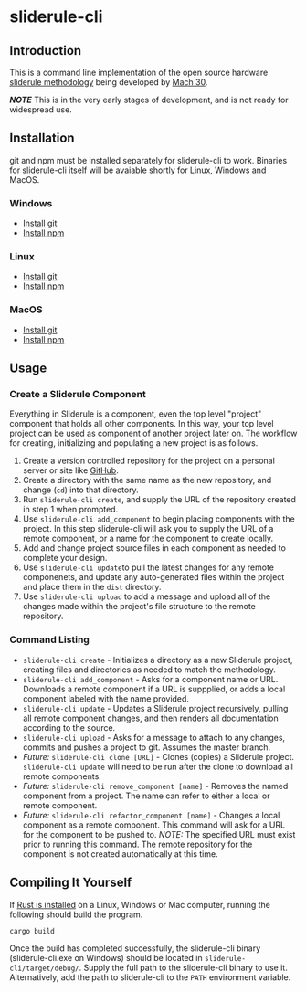 # sliderule-cli

## Introduction
This is a command line implementation of the open source hardware [sliderule methodology](https://github.com/Mach30/sliderule) being developed by [Mach 30](http://mach30.org/).

***NOTE*** This is in the very early stages of development, and is not ready for widespread use.

## Installation

git and npm must be installed separately for sliderule-cli to work. Binaries for sliderule-cli itself will be avaiable shortly for Linux, Windows and MacOS.

### Windows
- [Install git](https://git-scm.com/download/win)
- [Install npm](https://www.npmjs.com/package/npm#windows-computers)

### Linux

- [Install git](https://git-scm.com/download/linux)
- [Install npm](https://www.npmjs.com/package/npm#fancy-install-unix)

### MacOS

- [Install git](https://git-scm.com/download/mac)
- [Install npm](https://www.npmjs.com/package/npm#apple-macintosh-computers)

## Usage

### Create a Sliderule Component

Everything in Sliderule is a component, even the top level "project" component that holds all other components. In this way, your top level project can be used as component of another project later on. The workflow for creating, initializing and populating a new project is as follows.

1. Create a version controlled repository for the project on a personal server or site like [GitHub](https://github.com).
2. Create a directory with the same name as the new repository, and change (`cd`) into that directory.
3. Run `sliderule-cli create`, and supply the URL of the repository created in step 1 when prompted.
4. Use `sliderule-cli add_component` to begin placing components with the project. In this step sliderule-cli will ask you to supply the URL of a remote component, or a name for the component to create locally.
5. Add and change project source files in each component as needed to complete your design.
6. Use `sliderule-cli update`to pull the latest changes for any remote componenets, and update any auto-generated files within the project and place them in the `dist` directory.
7. Use `sliderule-cli upload` to add a message and upload all of the changes made within the project's file structure to the remote repository.

### Command Listing
- `sliderule-cli create` - Initializes a directory as a new Sliderule project, creating files and directories as needed to match the methodology.
- `sliderule-cli add_component` - Asks for a component name or URL. Downloads a remote component if a URL is suppplied, or adds a local component labeled with the name provided.
- `sliderule-cli update` - Updates a Sliderule project recursively, pulling all remote component changes, and then renders all documentation according to the source.
- `sliderule-cli upload` - Asks for a message to attach to any changes, commits and pushes a project to git. Assumes the master branch.
- _Future:_ `sliderule-cli clone [URL]` - Clones (copies) a Sliderule project. `sliderule-cli update` will need to be run after the clone to download all remote components.
- _Future:_ `sliderule-cli remove_component [name]` - Removes the named component from a project. The name can refer to either a local or remote component.
- _Future:_ `sliderule-cli refactor_component [name]` - Changes a local component as a remote component. This command will ask for a URL for the component to be pushed to. *NOTE:* The specified URL must exist prior to running this command. The remote repository for the component is not created automatically at this time.

## Compiling It Yourself

If [Rust is installed](https://www.rust-lang.org/en-US/install.html) on a Linux, Windows or Mac computer, running the following should build the program.
```
cargo build
```
Once the build has completed successfully, the sliderule-cli binary (sliderule-cli.exe on Windows) should be located in `sliderule-cli/target/debug/`. Supply the full path to the sliderule-cli binary to use it. Alternatively, add the path to sliderule-cli to the `PATH` environment variable.
